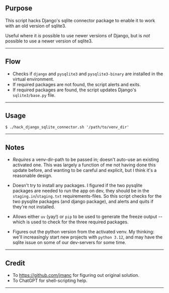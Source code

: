## Purpose

This script hacks Django's sqlite connector package to enable it to work with an old version of sqlite3. 

Useful where it _is_ possible to use newer versions of Django, but is _not_ possible to use a newer version of sqlite3.

---


## Flow

- Checks if `django` and `pysqlite3` and `pysqlite3-binary` are installed in the virtual environment.
- If required packages are not found, the script alerts and exits.
- If required packages are found, the script updates Django's `sqlite3/base.py` file.

---


## Usage

`$ ./hack_django_sqlite_connector.sh '/path/to/venv_dir'`

---

## Notes

- _Requires_ a venv-dir-path to be passed in; doesn't auto-use an existing activated one. This was largely a function of me not having done this update before, and wanting to be careful and explicit, but I think it's a reasonable design.

- Doesn't try to install any packages. I figured if the two pysqlite packages are needed to run the app on dev, they should be in the `staging.in`/`staging.txt` requirements-files. So this script checks for the two pysqlite packages (and django package), and alerts and quits if they're not installed.

- Allows either `uv` (yay!) or `pip` to be used to generate the freeze output -- which is used to check for the three required packages.

- Figures out the python version from the activated venv. My thinking: we'll increasingly start new projects with `python 3.12`, and may have the sqlite issue on some of our dev-servers for some time.

---


## Credit

- To <https://github.com/jmanc> for figuring out original solution.
- To ChatGPT for shell-scripting help.

---